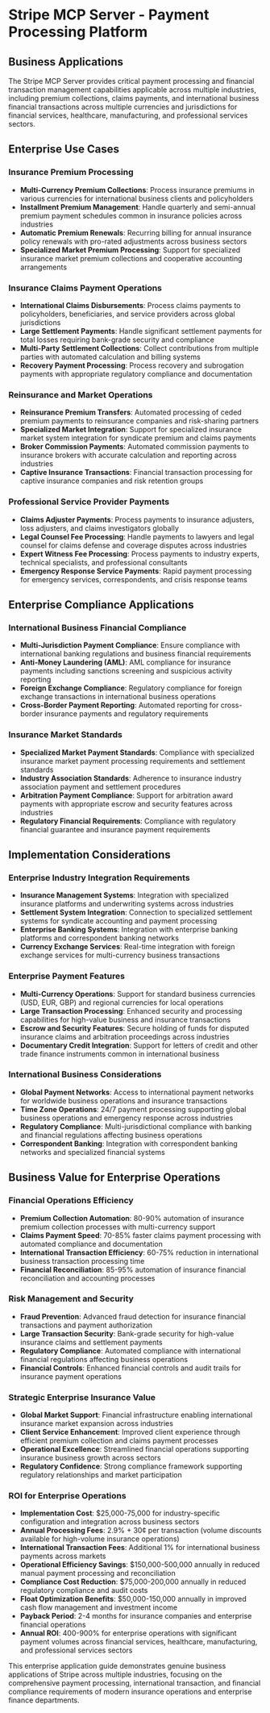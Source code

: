 # Stripe MCP Server - Payment Processing Platform

## Business Applications

The Stripe MCP Server provides critical payment processing and financial transaction management capabilities applicable across multiple industries, including premium collections, claims payments, and international business financial transactions across multiple currencies and jurisdictions for financial services, healthcare, manufacturing, and professional services sectors.

## Enterprise Use Cases

### Insurance Premium Processing

- **Multi-Currency Premium Collections**: Process insurance premiums in various currencies for international business clients and policyholders
- **Installment Premium Management**: Handle quarterly and semi-annual premium payment schedules common in insurance policies across industries
- **Automatic Premium Renewals**: Recurring billing for annual insurance policy renewals with pro-rated adjustments across business sectors
- **Specialized Market Premium Processing**: Support for specialized insurance market premium collections and cooperative accounting arrangements

### Insurance Claims Payment Operations

- **International Claims Disbursements**: Process claims payments to policyholders, beneficiaries, and service providers across global jurisdictions
- **Large Settlement Payments**: Handle significant settlement payments for total losses requiring bank-grade security and compliance
- **Multi-Party Settlement Collections**: Collect contributions from multiple parties with automated calculation and billing systems
- **Recovery Payment Processing**: Process recovery and subrogation payments with appropriate regulatory compliance and documentation

### Reinsurance and Market Operations

- **Reinsurance Premium Transfers**: Automated processing of ceded premium payments to reinsurance companies and risk-sharing partners
- **Specialized Market Integration**: Support for specialized insurance market system integration for syndicate premium and claims payments
- **Broker Commission Payments**: Automated commission payments to insurance brokers with accurate calculation and reporting across industries
- **Captive Insurance Transactions**: Financial transaction processing for captive insurance companies and risk retention groups

### Professional Service Provider Payments

- **Claims Adjuster Payments**: Process payments to insurance adjusters, loss adjusters, and claims investigators globally
- **Legal Counsel Fee Processing**: Handle payments to lawyers and legal counsel for claims defense and coverage disputes across industries
- **Expert Witness Fee Processing**: Process payments to industry experts, technical specialists, and professional consultants
- **Emergency Response Service Payments**: Rapid payment processing for emergency services, correspondents, and crisis response teams

## Enterprise Compliance Applications

### International Business Financial Compliance

- **Multi-Jurisdiction Payment Compliance**: Ensure compliance with international banking regulations and business financial requirements
- **Anti-Money Laundering (AML)**: AML compliance for insurance payments including sanctions screening and suspicious activity reporting
- **Foreign Exchange Compliance**: Regulatory compliance for foreign exchange transactions in international business operations
- **Cross-Border Payment Reporting**: Automated reporting for cross-border insurance payments and regulatory requirements

### Insurance Market Standards

- **Specialized Market Payment Standards**: Compliance with specialized insurance market payment processing requirements and settlement standards
- **Industry Association Standards**: Adherence to insurance industry association payment and settlement procedures
- **Arbitration Payment Compliance**: Support for arbitration award payments with appropriate escrow and security features across industries
- **Regulatory Financial Requirements**: Compliance with regulatory financial guarantee and insurance payment requirements

## Implementation Considerations

### Enterprise Industry Integration Requirements

- **Insurance Management Systems**: Integration with specialized insurance platforms and underwriting systems across industries
- **Settlement System Integration**: Connection to specialized settlement systems for syndicate accounting and payment processing
- **Enterprise Banking Systems**: Integration with enterprise banking platforms and correspondent banking networks
- **Currency Exchange Services**: Real-time integration with foreign exchange services for multi-currency business transactions

### Enterprise Payment Features

- **Multi-Currency Operations**: Support for standard business currencies (USD, EUR, GBP) and regional currencies for local operations
- **Large Transaction Processing**: Enhanced security and processing capabilities for high-value business and insurance transactions
- **Escrow and Security Features**: Secure holding of funds for disputed insurance claims and arbitration proceedings across industries
- **Documentary Credit Integration**: Support for letters of credit and other trade finance instruments common in international business

### International Business Considerations

- **Global Payment Networks**: Access to international payment networks for worldwide business operations and insurance transactions
- **Time Zone Operations**: 24/7 payment processing supporting global business operations and emergency response across industries
- **Regulatory Compliance**: Multi-jurisdictional compliance with banking and financial regulations affecting business operations
- **Correspondent Banking**: Integration with correspondent banking networks and specialized financial systems

## Business Value for Enterprise Operations

### Financial Operations Efficiency

- **Premium Collection Automation**: 80-90% automation of insurance premium collection processes with multi-currency support
- **Claims Payment Speed**: 70-85% faster claims payment processing with automated compliance and documentation
- **International Transaction Efficiency**: 60-75% reduction in international business transaction processing time
- **Financial Reconciliation**: 85-95% automation of insurance financial reconciliation and accounting processes

### Risk Management and Security

- **Fraud Prevention**: Advanced fraud detection for insurance financial transactions and payment authorization
- **Large Transaction Security**: Bank-grade security for high-value insurance claims and settlement payments
- **Regulatory Compliance**: Automated compliance with international financial regulations affecting business operations
- **Financial Controls**: Enhanced financial controls and audit trails for insurance payment operations

### Strategic Enterprise Insurance Value

- **Global Market Support**: Financial infrastructure enabling international insurance market expansion across industries
- **Client Service Enhancement**: Improved client experience through efficient premium collection and claims payment processes
- **Operational Excellence**: Streamlined financial operations supporting insurance business growth across sectors
- **Regulatory Confidence**: Strong compliance framework supporting regulatory relationships and market participation

### ROI for Enterprise Operations

- **Implementation Cost**: $25,000-75,000 for industry-specific configuration and integration across business sectors
- **Annual Processing Fees**: 2.9% + 30¢ per transaction (volume discounts available for high-volume insurance operations)
- **International Transaction Fees**: Additional 1% for international business payments across markets
- **Operational Efficiency Savings**: $150,000-500,000 annually in reduced manual payment processing and reconciliation
- **Compliance Cost Reduction**: $75,000-200,000 annually in reduced regulatory compliance and audit costs
- **Float Optimization Benefits**: $50,000-150,000 annually in improved cash flow management and investment income
- **Payback Period**: 2-4 months for insurance companies and enterprise financial operations
- **Annual ROI**: 400-900% for enterprise operations with significant payment volumes across financial services, healthcare, manufacturing, and professional services sectors

This enterprise application guide demonstrates genuine business applications of Stripe across multiple industries, focusing on the comprehensive payment processing, international transaction, and financial compliance requirements of modern insurance operations and enterprise finance departments.